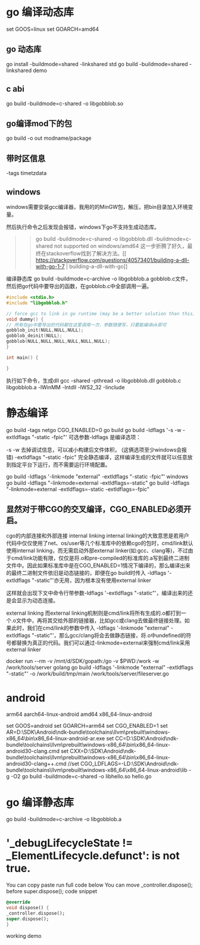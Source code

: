 # go 编译动态库
set GOOS=linux 
set GOARCH=amd64
## go 动态库
go install -buildmode=shared -linkshared  std
go build -buildmode=shared -linkshared demo
## c abi
go build -buildmode=c-shared -o libgobblob.so

## go编译mod下的包
go build -o out modname/package
## 带时区信息
-tags timetzdata

## windows
windows需要安装gcc编译器，我用的的MinGW包，解压，把bin目录加入环境变量。

然后执行命令之后发现会报错，windows下go不支持生成动态库。

>>go build -buildmode=c-shared -o libgobblob.dll
-buildmode=c-shared not supported on windows/amd64
这一步折腾了好久，最终在stackoverflow找到了解决方法。[[ https://stackoverflow.com/questions/40573401/building-a-dll-with-go-1-7 | building-a-dll-with-go]]

编译静态库
go build -buildmode=c-archive -o libgobblob.a
gobblob.c文件，然后把go代码中要导出的函数，在gobblob.c中全部调用一遍。
```c
#include <stdio.h>
#include "libgobblob.h"

// force gcc to link in go runtime (may be a better solution than this)
void dummy() {
// 所有在go中要导出的代码都在这里调用一次，参数随便写，只要能编译ok即可
gobblob_init(NULL,NULL,NULL);
gobblob_deinit(NULL);
gobblob(NULL,NULL,NULL,NULL,NULL,NULL);
}

int main() {

}
```
执行如下命令，生成dll
gcc -shared -pthread -o libgobblob.dll gobblob.c libgobblob.a -lWinMM -lntdll -lWS2_32 -Iinclude
# 静态编译
go build -tags netgo
CGO_ENABLED=0 go build
go build -ldflags '-s -w -extldflags "-static -fpic"'
可选参数-ldflags 是编译选项：

-s -w 去掉调试信息，可以减小构建后文件体积， (这俩选项至少windows会报错)
-extldflags "-static -fpic" 完全静态编译，这样编译生成的文件就可以任意放到指定平台下运行，而不需要运行环境配置。

go build -ldflags '-linkmode "external" -extldflags "-static -fpic"'
windows
go build -ldflags "-linkmode=external -extldflags=-static"
go build -ldflags "-linkmode=external -extldflags=-static -extldflags=-fpic"
## 显然对于带CGO的交叉编译，CGO_ENABLED必须开启。
cgo的内部连接和外部连接
internal linking
internal linking的大致意思是若用户代码中仅仅使用了net、os/user等几个标准库中的依赖cgo的包时，cmd/link默认使用internal linking，而无需启动外部external linker(如:gcc、clang等)，不过由于cmd/link功能有限，仅仅是将.o和pre-compiled的标准库的.a写到最终二进制文件中。因此如果标准库中是在CGO_ENABLED=1情况下编译的，那么编译出来的最终二进制文件依旧是动态链接的，即便在go build时传入 -ldflags '-extldflags "-static"'亦无用，因为根本没有使用external linker

这样就会出现下文中命令行带参数-ldflags '-extldflags "-static"'，编译出来的还是会显示为动态连接。

external linking
而external linking机制则是cmd/link将所有生成的.o都打到一个.o文件中，再将其交给外部的链接器，比如gcc或clang去做最终链接处理。如果此时，我们在cmd/link的参数中传入 -ldflags '-linkmode "external" -extldflags "-static"'，那么gcc/clang将会去做静态链接，将.o中undefined的符号都替换为真正的代码。我们可以通过-linkmode=external来强制cmd/link采用external linker


docker run --rm -v /mnt/d/SDK/gopath:/go -v $PWD:/work -w /work/tools/server golang go build -ldflags '-linkmode "external" -extldflags "-static"' -o /work/build/tmp/main /work/tools/server/fileserver.go

# android
arm64 aarch64-linux-android
amd64 x86_64-linux-android

set GOOS=android
set GOARCH=arm64
set CGO_ENABLED=1
set AR=D:\SDK\Android\ndk-bundle\toolchains\llvm\prebuilt\windows-x86_64\bin\x86_64-linux-android-ar.exe
set CC=D:\SDK\Android\ndk-bundle\toolchains\llvm\prebuilt\windows-x86_64\bin\x86_64-linux-android30-clang.cmd
set CXX=D:\SDK\Android\ndk-bundle\toolchains\llvm\prebuilt\windows-x86_64\bin\x86_64-linux-android30-clang++.cmd
//set CGO_LDFLAGS=-LD:\SDK\Android\ndk-bundle\toolchains\llvm\prebuilt\windows-x86_64\x86_64-linux-android\lib -g -O2
go build -buildmode=c-shared -o libhello.so hello.go
# go 编译静态库
go build -buildmode=c-archive -o libgobblob.a

# '_debugLifecycleState != _ElementLifecycle.defunct': is not true.

You can copy paste run full code below
You can move _controller.dispose(); before super.dispose();
code snippet

```dart
@override
void dispose() {
_controller.dispose();
super.dispose();
}
```
working demo
